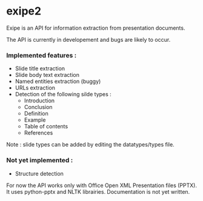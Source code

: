 # exipe2

Exipe is an API for information extraction from presentation documents.

The API is currently in developement and bugs are likely to occur.

### Implemented features : 
* Slide title extraction
* Slide body text extraction
* Named entities extraction (buggy)
* URLs extraction
* Detection of the following silde types : 
  * Introduction 
  * Conclusion
  * Definition 
  * Example
  * Table of contents
  * References

Note : slide types can be added by editing the datatypes/types file.

### Not yet implemented :
* Structure detection

For now the API works only with Office Open XML Presentation files (PPTX). It uses python-pptx and NLTK librairies.
Documentation is not yet written.
